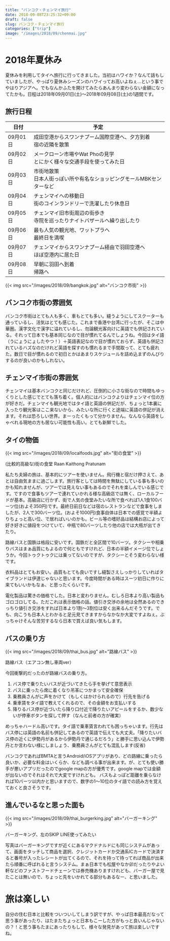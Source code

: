 ```yaml
---
title: "バンコク・チェンマイ旅行"
date: 2018-09-08T23:25:32+09:00
draft: false
slug: バンコク・チェンマイ旅行
categories: ["trip"]
image: "/images/2018/09/chenmai.jpg"
---
```


# 2018年夏休み

夏休みを利用してタイへ旅行に行ってきました。当初はハワイか？なんて話もしていましたが、やっぱり夏休みシーズンのハワイってお高いよねぇ…という事でやはりアジアへ。でもなんかふたを開けてみたらあんまり変わらない金額になってたかも。日程は2018年09月01日(土)～2018年09月08日(土)の1週間です。

## 旅行日程

|日付|予定|
|---|---|
|09月01日|成田空港からスワンナプーム国際空港へ、夕方到着<br>宿の近隣を散策|
|09月02日|メークローン市場やWat Phoの見学<br>とにかく様々な交通手段を使ってみた日|
|09月03日|市街地散策<br>日本人街っぽい所や有名なショッピングモールMBKセンターなど|
|09月04日|チェンマイへの移動日<br>街のコインランドリーで洗濯したり休息日|
|09月05日|チェンマイ旧市街周辺の街歩き<br>寺院を巡ったりナイトバザールへ繰り出したり|
|09月06日|最も人気の観光地、ワットプラへ<br>最終日を満喫|
|09月07日|チェンマイからスワンナプーム経由で羽田空港へ<br>ほぼ空港内に居た日|
|09月08日|早朝に羽田へ到着<br>帰路へ|

{{< img src="/images/2018/09/bangkok.jpg" alt="バンコク市街" >}}

## バンコク市街の雰囲気

バンコク市街はとても人も多く、車もとても多い。縫うようにしてスクーターも通っているし、活気はとても感じた。これまで香港や台湾に行ったが、そこは中華圏。漢字文化で漢字に溢れているし、勿論観光客向けに英語でも併記されている。それって日本でも基本同じなので目が慣れてるんでしょうね。今回はタイ語（うにょうにょしたやつ！）＋英語表記なので目が慣れておらず、英語も併記されているハズなのだけれど英語を探すのも慣れるまで手間取って、とても疲れた。数日で目が慣れるので初日とかはあまりスケジュールを詰め込まずのんびりするのが良いのかもしれない。


## チェンマイ市街の雰囲気

チェンマイは基本バンコクと同じだけれど、圧倒的に小さな街なので時間もゆっくりとした感じでとても落ち着く。個人的にはバンコクよりはチェンマイ位の方が好きだ。チェンマイも観光地ではタイ語と英語の併記だが、ちょっと1本裏に入ったり観光客はここ来ないから、みたいな所に行くと途端に英語の併記が消えます。それは恐ろしい世界。まーったくもって分かりません。なんなら英語をしゃべれる現地の方も居ない可能性も高い。とても新鮮でした。


## タイの物価

{{< img src="/images/2018/09/localfoods.jpg" alt="街の食堂" >}}

(比較的高級な)街の食堂  Raan Kaithong Pratunam

私たち夫婦の旅は、基本的にツアーを使いません。飛行機と宿だけ押さえて、あとは自由気ままに過ごします。旅行客としては時間を無駄にしている事も多いのかも知れませんが、ツアーでは見えない事もあるのでそれを楽しんでいる感じです。ですので食事もツアーで連れていかれる様な高級店では無く、ローカルフードが基本。高級店に行かず、街で人気の食堂みたいな所で食べれば1人1食100バーツ位(およそ350円)です。最終日前日などは宿のレストランなどで食事をしましたが、2人で300バーツ位。(およそ1000円)食事自体は日本での感覚で半額よりちょっと高い位、で居ればいいのかも。ビール等の嗜好品は結構お店によって好き好きに値段をつけていて、中瓶で80バーツしたり他の店では大瓶が出てきたり。

路線バスと国鉄は格段に安いです。国鉄だと全区間で10バーツ。タクシーや相乗りバスはまぁ品質にもよるので何ともですけれど、日本の半額イメージ位でしょうか。今回トゥクトゥクには乗ってないのですが、タクシーとそう変わらない様です。

衣料品はとてもお安い。品質もとても良いですし縫製さえしっかりしていればタイブランドは伊達じゃないと思います。今度時間がある時はスーツ初日に作りに来てもいいかもなぁ、と思ったくらいです。

電化製品は驚きの価格でした。日本と変わりません。むしろ日本より高い製品もゴロゴロしてる。ただこれは表示価格の話。値引き交渉の余地は全然あるのできっちり値引き交渉をすれば日本より1割～3割位は安く出来るんだそうです。でも、向こうも日本人とわかると足元見てきますからなかなか大変ですよねぇ。ぶっちゃけそんな苦労するなら日本で買えば良い気もします。

## バスの乗り方

{{< img src="/images/2018/09/thai_bus.jpg" alt="路線バス" >}}

路線バス（エアコン無し車両ver）

今回衝撃的だったのが路線バスの乗り方。

1. バス停で乗りたいバスが近づいてきたら手を挙げて意思表示
1. バスに乗ったら席に着くなり吊革につかまって安全確保
1. 乗務員さんがに声をかけて（もしくはかけられるので）行先を告げる
1. 乗車賃をタイ語で教えてくれるので、その金額をお支払いする
1. 降りるバス停が近づいたら降り口付近で降りたいアピールをするか、数少ないが停車ボタンを探して押す（なんと前者の方が確実）


めっちゃハードル高いです。タイ語で乗車賃言われても困っちゃいます。行先はバス停には英語の名前も併記してあるので英語で伝えても大丈夫。「降りたいバス停の近くに伊勢丹があるから伊勢丹で通じるだろう」と勝手に思い込んで伊勢丹とか言わない様にしましょう、乗務員さんがとても混乱します(反省)

バンコクであればBMTAと言うAndroid/iOSアプリがあり、どの路線に乗ったら良いか、必要な料金はいくらか、なども調べる事が出来ます。が、とても使い勝手が悪いアプリだったのでgoogle mapの方が優秀です。google mapでは金額が出ないのでそれはそれで大変ですけれども。
バスもよっぽど距離を乗らなければ10バーツ以内かと思いますので、数字の1～10位のタイ語での読み方を覚えておくと良さそうです。

## 進んでいるなと思った面も

{{< img src="/images/2018/09/thai_burgerking.jpg" alt="バーガーキング" >}}

バーガーキング、左のSKIP LINE使ってみたい

写真はバーガーキングですが近くにあるマクドナルドにも同じシステムがあって、画面をタッチして商品を選択、クレジットカードか交通系ICカードで決済すると番号が入ったレシートが出てくるので、それを持って待ってれば商品が出来たら順番に呼ばれると言うシステム。まぁ日本でも松屋やなか卯だったりやよい軒などのファストフードチェーンでは券売機ありますけれども、バーガー屋で見たことは無いので、ちょっと先をいかれてる部分もあるなー、と思いました。


# 旅は楽しい

自分の住む日本と比較をついついしてしまう訳ですが、やっぱ日本最高だなって思う事があったり、はたまたちょっと日本もこーした方がもっと良いんじゃないの？！と思う事もたまにあったりもして、様々な発見があって旅は楽しいですね。

